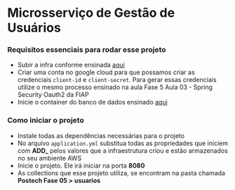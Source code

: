 # Microsserviço de Gestão de Usuários

### Requisitos essenciais para rodar esse projeto
- Subir a infra conforme ensinada [aqui](https://github.com/JonasBarros1998/ecommerce-infra/blob/main/README.md)
- Criar uma conta no google cloud para que possamos criar as credenciais `client-id` e `client-secret`. Para gerar essas credenciais utilize o mesmo processo ensinado na aula Fase 5 Aula 03 - Spring Security Oauth2 da FIAP
- Inicie o container do banco de dados ensinado [aqui](https://github.com/JonasBarros1998/ecommerce-infra/tree/main?tab=readme-ov-file#banco-de-dados)

### Como iniciar o projeto
- Instale todas as dependências necessárias para o projeto
- No arquivo `application.yml` substitua todas as propriedades que iniciem com **ADD_** pelos valores que a infraestrutura criou e estão armazenados no seu ambiente AWS
- Inicie o projeto. Ele irá iniciar na porta **8080**
- As collections que esse projeto utiliza, se encontram na pasta chamada **Postech Fase 05 > usuarios**
